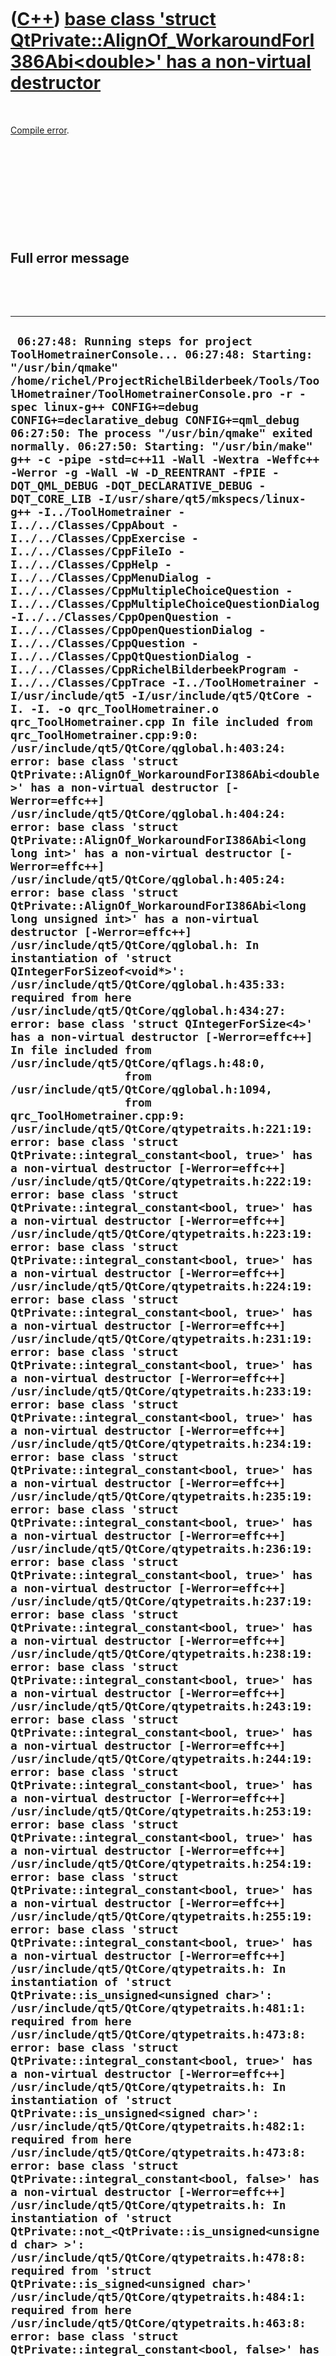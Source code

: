 



 

 

 

 

 

([C++](Cpp.htm)) [base class 'struct QtPrivate::AlignOf\_WorkaroundForI386Abi&lt;double&gt;' has a non-virtual destructor](CppCompileErrorBaseClassStructQtPrivateAlignOf_WorkaroundForI386AbiDoubleHasANonVirtualDestructor.htm)
=================================================================================================================================================================================================================================

 

[Compile error](CppCompileError.htm).

 

 

 

 

 

Full error message
------------------

 

 

  -----------------------------------------------------------------------------------------------------------------------------------------------------------------------------------------------------------------------------------------------------------------------------------------------------------------------------------------------------------------------------------------------------------------------------------------------------------------------------------------------------------------------------------------------------------------------------------------------------------------------------------------------------------------------------------------------------------------------------------------------------------------------------------------------------------------------------------------------------------------------------------------------------------------------------------------------------------------------------------------------------------------------------------------------------------------------------------------------------------------------------------------------------------------------------------------------------------------------------------------------------------------------------------------------------------------------------------------------------------------------------------------------------------------------------------------------------------------------------------------------------------------------------------------------------------------------------------------------------------------------------------------------------------------------------------------------------------------------------------------------------------------------------------------------------------------------------------------------------------------------------------------------------------------------------------------------------------------------------------------------------------------------------------------------------------------------------------------------------------------------------------------------------------------------------------------------------------------------------------------------------------------------------------------------------------------------------------------------------------------------------------------------------------------------------------------------------------------------------------------------------------------------------------------------------------------------------------------------------------------------------------------------------------------------------------------------------------------------------------------------------------------------------------------------------------------------------------------------------------------------------------------------------------------------------------------------------------------------------------------------------------------------------------------------------------------------------------------------------------------------------------------------------------------------------------------------------------------------------------------------------------------------------------------------------------------------------------------------------------------------------------------------------------------------------------------------------------------------------------------------------------------------------------------------------------------------------------------------------------------------------------------------------------------------------------------------------------------------------------------------------------------------------------------------------------------------------------------------------------------------------------------------------------------------------------------------------------------------------------------------------------------------------------------------------------------------------------------------------------------------------------------------------------------------------------------------------------------------------------------------------------------------------------------------------------------------------------------------------------------------------------------------------------------------------------------------------------------------------------------------------------------------------------------------------------------------------------------------------------------------------------------------------------------------------------------------------------------------------------------------------------------------------------------------------------------------------------------------------------------------------------------------------------------------------------------------------------------------------------------------------------------------------------------------------------------------------------------------------------------------------------------------------------------------------------------------------------------------------------------------------------------------------------------------------------------------------------------------------------------------------------------------------------------------------------------------------------------------------------------------------------------------------------------------------------------------------------------------------------------------------------------------------------------------------------------------------------------------------------------------------------------------------------------------------------------------------------------------------------------------------------------------------------------------------------------------------------------------------------------------------------------------------------------------------------------------------------------------------------------------------------------------------------------------------------------------------------------------------------------------------------------------------------------------------------------------------------------------------------------------------------------------------------------------------------------------------------------------------------------------------------------------------------------------------------------------------------------------------------------------------------------------------------------------------------------------------------------------------------------------------------------------------------------------------------------------------------------------------------------------------------------------------------------------------------------------------------------------------------------------------------------------------------------------------------------------------------------------------------------------------------------------------------------------------------------------------------------------------------------------------------------------------------------------------------------------------------------------------------------------------------------------------------------------------------------------------------------------------------------------------------------------------------------------------------------------------------------------------------------------------------------------------------------------------------------------------------------------------------------------------------------------------------------------------------------------------------------------------------------------------------------------------------------------------------------------------------------------------------------------------------------------------------------------------------------------------------------------------------------------------------------------------------------------------------------------------------------------------------------------------------------------------------------------------------------------------------------------------------------------------------------------------------------------------------------------------------------------------------------------------------------------------------------------------------------------------------------------------------------------------------------------------------------------------------------------------------------------------------------------------------------------------------------------------------------------------------------------------------------------------------------------------------------------------------------------------------------------------------------------------------------------------------------------------------------------------------------------------------------------------------------------------------------------------------------------------------------------------------------------------------------------------------------------------------------------------------------------------------------------------------------------------------------------------------------------------------------------------------------------------------------------------------------------------------------------------------------------------------------------------------------------------------------------------------------------------------------------------------------------------------------------------------------------------------------------------------------------------------------------------------------------------------------------------------------------------------------------------------------------------------------------------------------------------------------------------------------------------------------------------------------------------------------------------------------------------------------------------------------------------------------------------------------------------------------------------------------------------------------------------------------------------------------------------------------------------------------------------------------------------------------------------------------------------------------------------------------------------------------------------------------------------------------------------------------------------------------------------------------------------------------------------------------------------------------------------------------------------------------------------------------------------------------------------------------------------------------------------------------------------------------------------------------------------------------------------------------------------------------------------------------------------------------------------------------------------------------------------------------------------------------------------------------------------------------------------------------------------------------------------------------------------------------------------------------------------------------------------------------------------------------------------------------------------------------------------------------------------------------------------------------------------------------------------------------------------------------------------------------------------------------------------------------------------------------------------------------------------------------------------------------------------------------------------------------------------------------------------------------------------------------------------------------------------------------------------------------------------------------------------------------------------------------------------------------------------------------------------------------------------------------------------------------------------------------------------------------------------------------------------------------------------------------------------------------------------------------------------------------------------------------------------------------------------------------------------------------------------------------------------------------------------------------------------------------------------------------------------------------------------------------------------------------------------------------------------------------------------------------------------------------------------------------------------------------------------------------------------------------------------------------------------------------------------------------------------------------------------------------------------------------------------------------------------------------------------------------------------------------------------------------------------------------------------------------------------------------------------------------------------------------------------------------------------------------------------------------------------------------------------------------------------------------------------------------------------------------------------------------------------------------------------------------------------------------------------------------------------------------------------------------------------------------------------------------------------------------------------------------------------------------------------------------------------------------------------------------------------------------------------------------------------------------------------------------------------------------------------------------------------------------------------------------------------------------------------------------------------------------------------------------------------------------------------------------------------------------------------------------------------------------------------------------------------------------------------------------------------------------------------------------------------------------------------------------------------------------------------
  ` 06:27:48: Running steps for project ToolHometrainerConsole... 06:27:48: Starting: "/usr/bin/qmake" /home/richel/ProjectRichelBilderbeek/Tools/ToolHometrainer/ToolHometrainerConsole.pro -r -spec linux-g++ CONFIG+=debug CONFIG+=declarative_debug CONFIG+=qml_debug 06:27:50: The process "/usr/bin/qmake" exited normally. 06:27:50: Starting: "/usr/bin/make"  g++ -c -pipe -std=c++11 -Wall -Wextra -Weffc++ -Werror -g -Wall -W -D_REENTRANT -fPIE -DQT_QML_DEBUG -DQT_DECLARATIVE_DEBUG -DQT_CORE_LIB -I/usr/share/qt5/mkspecs/linux-g++ -I../ToolHometrainer -I../../Classes/CppAbout -I../../Classes/CppExercise -I../../Classes/CppFileIo -I../../Classes/CppHelp -I../../Classes/CppMenuDialog -I../../Classes/CppMultipleChoiceQuestion -I../../Classes/CppMultipleChoiceQuestionDialog -I../../Classes/CppOpenQuestion -I../../Classes/CppOpenQuestionDialog -I../../Classes/CppQuestion -I../../Classes/CppQtQuestionDialog -I../../Classes/CppRichelBilderbeekProgram -I../../Classes/CppTrace -I../ToolHometrainer -I/usr/include/qt5 -I/usr/include/qt5/QtCore -I. -I. -o qrc_ToolHometrainer.o qrc_ToolHometrainer.cpp In file included from qrc_ToolHometrainer.cpp:9:0: /usr/include/qt5/QtCore/qglobal.h:403:24: error: base class 'struct QtPrivate::AlignOf_WorkaroundForI386Abi<double>' has a non-virtual destructor [-Werror=effc++] /usr/include/qt5/QtCore/qglobal.h:404:24: error: base class 'struct QtPrivate::AlignOf_WorkaroundForI386Abi<long long int>' has a non-virtual destructor [-Werror=effc++] /usr/include/qt5/QtCore/qglobal.h:405:24: error: base class 'struct QtPrivate::AlignOf_WorkaroundForI386Abi<long long unsigned int>' has a non-virtual destructor [-Werror=effc++] /usr/include/qt5/QtCore/qglobal.h: In instantiation of 'struct QIntegerForSizeof<void*>': /usr/include/qt5/QtCore/qglobal.h:435:33:   required from here /usr/include/qt5/QtCore/qglobal.h:434:27: error: base class 'struct QIntegerForSize<4>' has a non-virtual destructor [-Werror=effc++] In file included from /usr/include/qt5/QtCore/qflags.h:48:0,                  from /usr/include/qt5/QtCore/qglobal.h:1094,                  from qrc_ToolHometrainer.cpp:9: /usr/include/qt5/QtCore/qtypetraits.h:221:19: error: base class 'struct QtPrivate::integral_constant<bool, true>' has a non-virtual destructor [-Werror=effc++] /usr/include/qt5/QtCore/qtypetraits.h:222:19: error: base class 'struct QtPrivate::integral_constant<bool, true>' has a non-virtual destructor [-Werror=effc++] /usr/include/qt5/QtCore/qtypetraits.h:223:19: error: base class 'struct QtPrivate::integral_constant<bool, true>' has a non-virtual destructor [-Werror=effc++] /usr/include/qt5/QtCore/qtypetraits.h:224:19: error: base class 'struct QtPrivate::integral_constant<bool, true>' has a non-virtual destructor [-Werror=effc++] /usr/include/qt5/QtCore/qtypetraits.h:231:19: error: base class 'struct QtPrivate::integral_constant<bool, true>' has a non-virtual destructor [-Werror=effc++] /usr/include/qt5/QtCore/qtypetraits.h:233:19: error: base class 'struct QtPrivate::integral_constant<bool, true>' has a non-virtual destructor [-Werror=effc++] /usr/include/qt5/QtCore/qtypetraits.h:234:19: error: base class 'struct QtPrivate::integral_constant<bool, true>' has a non-virtual destructor [-Werror=effc++] /usr/include/qt5/QtCore/qtypetraits.h:235:19: error: base class 'struct QtPrivate::integral_constant<bool, true>' has a non-virtual destructor [-Werror=effc++] /usr/include/qt5/QtCore/qtypetraits.h:236:19: error: base class 'struct QtPrivate::integral_constant<bool, true>' has a non-virtual destructor [-Werror=effc++] /usr/include/qt5/QtCore/qtypetraits.h:237:19: error: base class 'struct QtPrivate::integral_constant<bool, true>' has a non-virtual destructor [-Werror=effc++] /usr/include/qt5/QtCore/qtypetraits.h:238:19: error: base class 'struct QtPrivate::integral_constant<bool, true>' has a non-virtual destructor [-Werror=effc++] /usr/include/qt5/QtCore/qtypetraits.h:243:19: error: base class 'struct QtPrivate::integral_constant<bool, true>' has a non-virtual destructor [-Werror=effc++] /usr/include/qt5/QtCore/qtypetraits.h:244:19: error: base class 'struct QtPrivate::integral_constant<bool, true>' has a non-virtual destructor [-Werror=effc++] /usr/include/qt5/QtCore/qtypetraits.h:253:19: error: base class 'struct QtPrivate::integral_constant<bool, true>' has a non-virtual destructor [-Werror=effc++] /usr/include/qt5/QtCore/qtypetraits.h:254:19: error: base class 'struct QtPrivate::integral_constant<bool, true>' has a non-virtual destructor [-Werror=effc++] /usr/include/qt5/QtCore/qtypetraits.h:255:19: error: base class 'struct QtPrivate::integral_constant<bool, true>' has a non-virtual destructor [-Werror=effc++] /usr/include/qt5/QtCore/qtypetraits.h: In instantiation of 'struct QtPrivate::is_unsigned<unsigned char>': /usr/include/qt5/QtCore/qtypetraits.h:481:1:   required from here /usr/include/qt5/QtCore/qtypetraits.h:473:8: error: base class 'struct QtPrivate::integral_constant<bool, true>' has a non-virtual destructor [-Werror=effc++] /usr/include/qt5/QtCore/qtypetraits.h: In instantiation of 'struct QtPrivate::is_unsigned<signed char>': /usr/include/qt5/QtCore/qtypetraits.h:482:1:   required from here /usr/include/qt5/QtCore/qtypetraits.h:473:8: error: base class 'struct QtPrivate::integral_constant<bool, false>' has a non-virtual destructor [-Werror=effc++] /usr/include/qt5/QtCore/qtypetraits.h: In instantiation of 'struct QtPrivate::not_<QtPrivate::is_unsigned<unsigned char> >': /usr/include/qt5/QtCore/qtypetraits.h:478:8:   required from 'struct QtPrivate::is_signed<unsigned char>' /usr/include/qt5/QtCore/qtypetraits.h:484:1:   required from here /usr/include/qt5/QtCore/qtypetraits.h:463:8: error: base class 'struct QtPrivate::integral_constant<bool, false>' has a non-virtual destructor [-Werror=effc++] /usr/include/qt5/QtCore/qtypetraits.h: In instantiation of 'struct QtPrivate::is_signed<unsigned char>': /usr/include/qt5/QtCore/qtypetraits.h:484:1:   required from here /usr/include/qt5/QtCore/qtypetraits.h:478:8: error: base class 'struct QtPrivate::not_<QtPrivate::is_unsigned<unsigned char> >' has a non-virtual destructor [-Werror=effc++] /usr/include/qt5/QtCore/qtypetraits.h: In instantiation of 'struct QtPrivate::not_<QtPrivate::is_unsigned<signed char> >': /usr/include/qt5/QtCore/qtypetraits.h:478:8:   required from 'struct QtPrivate::is_signed<signed char>' /usr/include/qt5/QtCore/qtypetraits.h:485:1:   required from here /usr/include/qt5/QtCore/qtypetraits.h:463:8: error: base class 'struct QtPrivate::integral_constant<bool, true>' has a non-virtual destructor [-Werror=effc++] /usr/include/qt5/QtCore/qtypetraits.h: In instantiation of 'struct QtPrivate::is_signed<signed char>': /usr/include/qt5/QtCore/qtypetraits.h:485:1:   required from here /usr/include/qt5/QtCore/qtypetraits.h:478:8: error: base class 'struct QtPrivate::not_<QtPrivate::is_unsigned<signed char> >' has a non-virtual destructor [-Werror=effc++] /usr/include/qt5/QtCore/qtypetraits.h: In instantiation of 'struct QtPrivate::is_unsigned<short unsigned int>': /usr/include/qt5/QtCore/qtypetraits.h:487:1:   required from here /usr/include/qt5/QtCore/qtypetraits.h:473:8: error: base class 'struct QtPrivate::integral_constant<bool, true>' has a non-virtual destructor [-Werror=effc++] /usr/include/qt5/QtCore/qtypetraits.h: In instantiation of 'struct QtPrivate::is_unsigned<short int>': /usr/include/qt5/QtCore/qtypetraits.h:488:1:   required from here /usr/include/qt5/QtCore/qtypetraits.h:473:8: error: base class 'struct QtPrivate::integral_constant<bool, false>' has a non-virtual destructor [-Werror=effc++] /usr/include/qt5/QtCore/qtypetraits.h: In instantiation of 'struct QtPrivate::not_<QtPrivate::is_unsigned<short unsigned int> >': /usr/include/qt5/QtCore/qtypetraits.h:478:8:   required from 'struct QtPrivate::is_signed<short unsigned int>' /usr/include/qt5/QtCore/qtypetraits.h:490:1:   required from here /usr/include/qt5/QtCore/qtypetraits.h:463:8: error: base class 'struct QtPrivate::integral_constant<bool, false>' has a non-virtual destructor [-Werror=effc++] /usr/include/qt5/QtCore/qtypetraits.h: In instantiation of 'struct QtPrivate::is_signed<short unsigned int>': /usr/include/qt5/QtCore/qtypetraits.h:490:1:   required from here /usr/include/qt5/QtCore/qtypetraits.h:478:8: error: base class 'struct QtPrivate::not_<QtPrivate::is_unsigned<short unsigned int> >' has a non-virtual destructor [-Werror=effc++] /usr/include/qt5/QtCore/qtypetraits.h: In instantiation of 'struct QtPrivate::not_<QtPrivate::is_unsigned<short int> >': /usr/include/qt5/QtCore/qtypetraits.h:478:8:   required from 'struct QtPrivate::is_signed<short int>' /usr/include/qt5/QtCore/qtypetraits.h:491:1:   required from here /usr/include/qt5/QtCore/qtypetraits.h:463:8: error: base class 'struct QtPrivate::integral_constant<bool, true>' has a non-virtual destructor [-Werror=effc++] /usr/include/qt5/QtCore/qtypetraits.h: In instantiation of 'struct QtPrivate::is_signed<short int>': /usr/include/qt5/QtCore/qtypetraits.h:491:1:   required from here /usr/include/qt5/QtCore/qtypetraits.h:478:8: error: base class 'struct QtPrivate::not_<QtPrivate::is_unsigned<short int> >' has a non-virtual destructor [-Werror=effc++] /usr/include/qt5/QtCore/qtypetraits.h: In instantiation of 'struct QtPrivate::is_unsigned<unsigned int>': /usr/include/qt5/QtCore/qtypetraits.h:493:1:   required from here /usr/include/qt5/QtCore/qtypetraits.h:473:8: error: base class 'struct QtPrivate::integral_constant<bool, true>' has a non-virtual destructor [-Werror=effc++] /usr/include/qt5/QtCore/qtypetraits.h: In instantiation of 'struct QtPrivate::is_unsigned<int>': /usr/include/qt5/QtCore/qtypetraits.h:494:1:   required from here /usr/include/qt5/QtCore/qtypetraits.h:473:8: error: base class 'struct QtPrivate::integral_constant<bool, false>' has a non-virtual destructor [-Werror=effc++] /usr/include/qt5/QtCore/qtypetraits.h: In instantiation of 'struct QtPrivate::not_<QtPrivate::is_unsigned<unsigned int> >': /usr/include/qt5/QtCore/qtypetraits.h:478:8:   required from 'struct QtPrivate::is_signed<unsigned int>' /usr/include/qt5/QtCore/qtypetraits.h:496:1:   required from here /usr/include/qt5/QtCore/qtypetraits.h:463:8: error: base class 'struct QtPrivate::integral_constant<bool, false>' has a non-virtual destructor [-Werror=effc++] /usr/include/qt5/QtCore/qtypetraits.h: In instantiation of 'struct QtPrivate::is_signed<unsigned int>': /usr/include/qt5/QtCore/qtypetraits.h:496:1:   required from here /usr/include/qt5/QtCore/qtypetraits.h:478:8: error: base class 'struct QtPrivate::not_<QtPrivate::is_unsigned<unsigned int> >' has a non-virtual destructor [-Werror=effc++] /usr/include/qt5/QtCore/qtypetraits.h: In instantiation of 'struct QtPrivate::not_<QtPrivate::is_unsigned<int> >': /usr/include/qt5/QtCore/qtypetraits.h:478:8:   required from 'struct QtPrivate::is_signed<int>' /usr/include/qt5/QtCore/qtypetraits.h:497:1:   required from here /usr/include/qt5/QtCore/qtypetraits.h:463:8: error: base class 'struct QtPrivate::integral_constant<bool, true>' has a non-virtual destructor [-Werror=effc++] /usr/include/qt5/QtCore/qtypetraits.h: In instantiation of 'struct QtPrivate::is_signed<int>': /usr/include/qt5/QtCore/qtypetraits.h:497:1:   required from here /usr/include/qt5/QtCore/qtypetraits.h:478:8: error: base class 'struct QtPrivate::not_<QtPrivate::is_unsigned<int> >' has a non-virtual destructor [-Werror=effc++] /usr/include/qt5/QtCore/qtypetraits.h: In instantiation of 'struct QtPrivate::is_unsigned<long long unsigned int>': /usr/include/qt5/QtCore/qtypetraits.h:499:1:   required from here /usr/include/qt5/QtCore/qtypetraits.h:473:8: error: base class 'struct QtPrivate::integral_constant<bool, true>' has a non-virtual destructor [-Werror=effc++] /usr/include/qt5/QtCore/qtypetraits.h: In instantiation of 'struct QtPrivate::is_unsigned<long long int>': /usr/include/qt5/QtCore/qtypetraits.h:500:1:   required from here /usr/include/qt5/QtCore/qtypetraits.h:473:8: error: base class 'struct QtPrivate::integral_constant<bool, false>' has a non-virtual destructor [-Werror=effc++] /usr/include/qt5/QtCore/qtypetraits.h: In instantiation of 'struct QtPrivate::not_<QtPrivate::is_unsigned<long long unsigned int> >': /usr/include/qt5/QtCore/qtypetraits.h:478:8:   required from 'struct QtPrivate::is_signed<long long unsigned int>' /usr/include/qt5/QtCore/qtypetraits.h:502:1:   required from here /usr/include/qt5/QtCore/qtypetraits.h:463:8: error: base class 'struct QtPrivate::integral_constant<bool, false>' has a non-virtual destructor [-Werror=effc++] /usr/include/qt5/QtCore/qtypetraits.h: In instantiation of 'struct QtPrivate::is_signed<long long unsigned int>': /usr/include/qt5/QtCore/qtypetraits.h:502:1:   required from here /usr/include/qt5/QtCore/qtypetraits.h:478:8: error: base class 'struct QtPrivate::not_<QtPrivate::is_unsigned<long long unsigned int> >' has a non-virtual destructor [-Werror=effc++] /usr/include/qt5/QtCore/qtypetraits.h: In instantiation of 'struct QtPrivate::not_<QtPrivate::is_unsigned<long long int> >': /usr/include/qt5/QtCore/qtypetraits.h:478:8:   required from 'struct QtPrivate::is_signed<long long int>' /usr/include/qt5/QtCore/qtypetraits.h:503:1:   required from here /usr/include/qt5/QtCore/qtypetraits.h:463:8: error: base class 'struct QtPrivate::integral_constant<bool, true>' has a non-virtual destructor [-Werror=effc++] /usr/include/qt5/QtCore/qtypetraits.h: In instantiation of 'struct QtPrivate::is_signed<long long int>': /usr/include/qt5/QtCore/qtypetraits.h:503:1:   required from here /usr/include/qt5/QtCore/qtypetraits.h:478:8: error: base class 'struct QtPrivate::not_<QtPrivate::is_unsigned<long long int> >' has a non-virtual destructor [-Werror=effc++] cc1plus: all warnings being treated as errors make: *** [qrc_ToolHometrainer.o] Error 1 06:29:17: The process "/usr/bin/make" exited with code 2. Error while building/deploying project ToolHometrainerConsole (kit: Desktop) When executing step 'Make' 06:29:18: Elapsed time: 01:29.`
  -----------------------------------------------------------------------------------------------------------------------------------------------------------------------------------------------------------------------------------------------------------------------------------------------------------------------------------------------------------------------------------------------------------------------------------------------------------------------------------------------------------------------------------------------------------------------------------------------------------------------------------------------------------------------------------------------------------------------------------------------------------------------------------------------------------------------------------------------------------------------------------------------------------------------------------------------------------------------------------------------------------------------------------------------------------------------------------------------------------------------------------------------------------------------------------------------------------------------------------------------------------------------------------------------------------------------------------------------------------------------------------------------------------------------------------------------------------------------------------------------------------------------------------------------------------------------------------------------------------------------------------------------------------------------------------------------------------------------------------------------------------------------------------------------------------------------------------------------------------------------------------------------------------------------------------------------------------------------------------------------------------------------------------------------------------------------------------------------------------------------------------------------------------------------------------------------------------------------------------------------------------------------------------------------------------------------------------------------------------------------------------------------------------------------------------------------------------------------------------------------------------------------------------------------------------------------------------------------------------------------------------------------------------------------------------------------------------------------------------------------------------------------------------------------------------------------------------------------------------------------------------------------------------------------------------------------------------------------------------------------------------------------------------------------------------------------------------------------------------------------------------------------------------------------------------------------------------------------------------------------------------------------------------------------------------------------------------------------------------------------------------------------------------------------------------------------------------------------------------------------------------------------------------------------------------------------------------------------------------------------------------------------------------------------------------------------------------------------------------------------------------------------------------------------------------------------------------------------------------------------------------------------------------------------------------------------------------------------------------------------------------------------------------------------------------------------------------------------------------------------------------------------------------------------------------------------------------------------------------------------------------------------------------------------------------------------------------------------------------------------------------------------------------------------------------------------------------------------------------------------------------------------------------------------------------------------------------------------------------------------------------------------------------------------------------------------------------------------------------------------------------------------------------------------------------------------------------------------------------------------------------------------------------------------------------------------------------------------------------------------------------------------------------------------------------------------------------------------------------------------------------------------------------------------------------------------------------------------------------------------------------------------------------------------------------------------------------------------------------------------------------------------------------------------------------------------------------------------------------------------------------------------------------------------------------------------------------------------------------------------------------------------------------------------------------------------------------------------------------------------------------------------------------------------------------------------------------------------------------------------------------------------------------------------------------------------------------------------------------------------------------------------------------------------------------------------------------------------------------------------------------------------------------------------------------------------------------------------------------------------------------------------------------------------------------------------------------------------------------------------------------------------------------------------------------------------------------------------------------------------------------------------------------------------------------------------------------------------------------------------------------------------------------------------------------------------------------------------------------------------------------------------------------------------------------------------------------------------------------------------------------------------------------------------------------------------------------------------------------------------------------------------------------------------------------------------------------------------------------------------------------------------------------------------------------------------------------------------------------------------------------------------------------------------------------------------------------------------------------------------------------------------------------------------------------------------------------------------------------------------------------------------------------------------------------------------------------------------------------------------------------------------------------------------------------------------------------------------------------------------------------------------------------------------------------------------------------------------------------------------------------------------------------------------------------------------------------------------------------------------------------------------------------------------------------------------------------------------------------------------------------------------------------------------------------------------------------------------------------------------------------------------------------------------------------------------------------------------------------------------------------------------------------------------------------------------------------------------------------------------------------------------------------------------------------------------------------------------------------------------------------------------------------------------------------------------------------------------------------------------------------------------------------------------------------------------------------------------------------------------------------------------------------------------------------------------------------------------------------------------------------------------------------------------------------------------------------------------------------------------------------------------------------------------------------------------------------------------------------------------------------------------------------------------------------------------------------------------------------------------------------------------------------------------------------------------------------------------------------------------------------------------------------------------------------------------------------------------------------------------------------------------------------------------------------------------------------------------------------------------------------------------------------------------------------------------------------------------------------------------------------------------------------------------------------------------------------------------------------------------------------------------------------------------------------------------------------------------------------------------------------------------------------------------------------------------------------------------------------------------------------------------------------------------------------------------------------------------------------------------------------------------------------------------------------------------------------------------------------------------------------------------------------------------------------------------------------------------------------------------------------------------------------------------------------------------------------------------------------------------------------------------------------------------------------------------------------------------------------------------------------------------------------------------------------------------------------------------------------------------------------------------------------------------------------------------------------------------------------------------------------------------------------------------------------------------------------------------------------------------------------------------------------------------------------------------------------------------------------------------------------------------------------------------------------------------------------------------------------------------------------------------------------------------------------------------------------------------------------------------------------------------------------------------------------------------------------------------------------------------------------------------------------------------------------------------------------------------------------------------------------------------------------------------------------------------------------------------------------------------------------------------------------------------------------------------------------------------------------------------------------------------------------------------------------------------------------------------------------------------------------------------------------------------------------------------------------------------------------------------------------------------------------------------------------------------------------------------------------------------------------------------------------------------------------------------------------------------------------------------------------------------------------------------------------------------------------------------------------------------------------------------------------------------------------------------------------------------------------------------------------------------------------------------------------------------------------------------------------------------------------------------------------------------------------------------------------------------------------------------------------------------------------------------------------------------------------------------------------------------------------------------------------------------------------------------------------------------------------------------------------------------------------------------------------------------------------------------------------------------------------------------------------------------------------------------------------------------------------------------------------------------------------------------------------------------------------------------------------------------------------------------------------------------------------------------------------------------------------------------------------------------------------------------------------------------------------------------------------------------------------------------------------------------------------------------------------------------------------------------------------------------------------------------------------------------------------------------------------------------------------------------------------------------------------------------------------------------------------------------------------------------------------------------------------------------------------------------------------------------------------------------------------------------------------------------------------------------------

 

 

 

 

 

Cause
-----

 

The following code caused this [compile error](CppCompileError.htm):

 

  --------------------------------------------------------------------------------------------------------------------------------------------
  ` #include <vector>  struct MyClass {};  int main() {   const int size = 10; //Or other positive int   std::vector<MyClass*> v(size,0); }`
  --------------------------------------------------------------------------------------------------------------------------------------------

 

[IDE](CppIde.htm): [C++ Builder](CppBuilder.htm) 6.0

[Compiler](CppCompiler.htm): Borland BCC32.EXE version 6.0.10.157

Project type: Console

 

The zero denotes that the MyClass [pointer](CppPointer.htm) is
uninitialized. The [compiler](CppCompiler.htm), however, believes this
zero denotes an [integer](CppInt.htm) value.

 

The code where the [compiler](CppCompiler.htm) takes you, in
\_algobase.h:

 

  ----------------------------------------------------------------------------------------------------------------------------------------------------------------------------------------------------------------------------------------------------------------------------------
  ` template <class _OutputIter, class _Size, class _Tp> _STLP_INLINE_LOOP _OutputIter fill_n(_OutputIter __first, _Size __n, const _Tp& __value) {   _STLP_FIX_LITERAL_BUG(__first)   for ( ; __n > 0; --__n, ++__first)     *__first = __value; //THIS LINE   return __first; }`
  ----------------------------------------------------------------------------------------------------------------------------------------------------------------------------------------------------------------------------------------------------------------------------------

 

 

 

 

 

Solution
--------

 

The text of /usr/include/qt5/QtCore/qglobal.h must be changed.

 

  --------------------------------------------------------------------------------------------------------------------------------------------------------------------------------------------
  ` //Add ignore warnings directly in beginning #pragma GCC diagnostic push #pragma GCC diagnostic ignored "-Weffc++"  //Add ignore warnings directly before end #pragma GCC diagnostic pop`
  --------------------------------------------------------------------------------------------------------------------------------------------------------------------------------------------

 

Or use this script:

 

  ----------------------------------------------------------------------------------------------------------------------------------------------------------------------------------------------------------------------------------------------------------------------------------------------------
  ` #!/bin/bash FILE="/usr/include/qt5/QtCore/qglobal.h" #FILE="test.txt"  echo "#pragma GCC diagnostic ignored \"-Weffc++\""|cat - $FILE > /tmp/out && mv /tmp/out $FILE echo "#pragma GCC diagnostic push"|cat - $FILE > /tmp/out && mv /tmp/out $FILE echo "#pragma GCC diagnostic pop" >> $FILE`
  ----------------------------------------------------------------------------------------------------------------------------------------------------------------------------------------------------------------------------------------------------------------------------------------------------

 

 

 

 

 





 

[![Valid XHTML 1.0 Strict](valid-xhtml10.png){width="88"
height="31"}](http://validator.w3.org/check?uri=referer)
